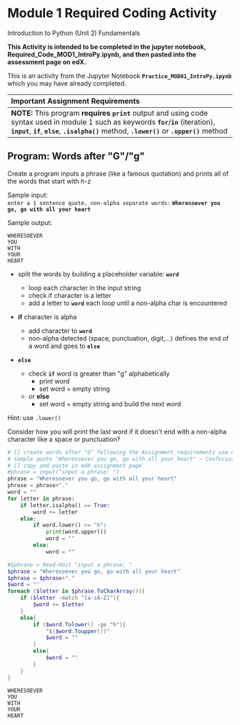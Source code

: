 
#  Module 1 Required Coding Activity  

Introduction to Python (Unit 2) Fundamentals  



**This Activity is intended to be completed in the jupyter notebook, Required_Code_MOD1_IntroPy.ipynb, and then pasted into the assessment page on edX.**   

This is an activity from the Jupyter Notebook **`Practice_MOD01_IntroPy.ipynb`** which you may have already completed.

| Important Assignment Requirements |  
|:-------------------------------|  
|  **NOTE:** This program **requires** **`print`** output and using code syntax used in module 1 such as keywords **`for`**/**`in`** (iteration), **`input`**, **`if`**, **`else`**, **`.isalpha()`** method, **`.lower()`** or **`.upper()`** method |  


## Program: Words after "G"/"g"
Create a program inputs a phrase (like a famous quotation) and prints all of the words that start with h-z

Sample input:  
`enter a 1 sentence quote, non-alpha separate words:` **`Wheresoever you go, go with all your heart`**  

Sample output:
```
WHERESOEVER
YOU
WITH
YOUR
HEART
```  
- split the words by building a placeholder variable: **`word`**  
  - loop each character in the input string  
  - check if character is a letter  
  - add a letter to **`word`** each loop until a non-alpha char is encountered  

- **if** character is alpha
  - add character to **`word`**    
  - non-alpha detected (space, punctuation, digit,...) defines the end of a word and goes to **`else`**    
- **`else`**  
  - check **`if`** word is greater than "g" alphabetically
      - print word
      - set word = empty string
  - or **else**
    - set word = empty string and build the next word  

Hint: use `.lower()`

Consider how you will print the last word if it doesn't end with a non-alpha character like a space or punctuation?
``` python
# [] create words after "G" following the Assignment requirements use of functions, menhods and kwyowrds
# sample quote "Wheresoever you go, go with all your heart" ~ Confucius (551 BC - 479 BC)
# [] copy and paste in edX assignment page
#phrase = input("input a phrase: ")
phrase = "Wheresoever you go, go with all your heart"
phrase = phrase+"."
word = ""
for letter in phrase:
    if letter.isalpha() == True:
        word += letter     
    else:
        if word.lower() >= "h":
            print(word.upper())
            word = ""
        else:
            word = ""
```
``` Powershell
#$phrase = Read-Host "input a phrase: "
$phrase = "Wheresoever you go, go with all your heart"
$phrase = $phrase+"."
$word = ""
foreach ($letter in $phrase.ToCharArray()){
    if ($letter -match "[a-zA-Z]"){
        $word += $letter
    }     
    else{
        if ($word.Tolower() -ge "h"){
            "$($word.Toupper())"
            $word = ""
        }
        else{
            $word = ""
        }
    }
}
```
```
WHERESOEVER
YOU
WITH
YOUR
HEART
```
